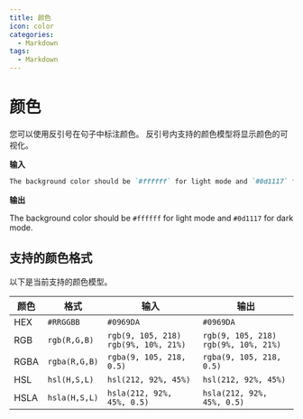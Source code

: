 ```yaml
---
title: 颜色
icon: color
categories:
  - Markdown
tags:
  - Markdown
---
```

# 颜色

您可以使用反引号在句子中标注颜色。 反引号内支持的颜色模型将显示颜色的可视化。

**输入**
```markdown
The background color should be `#ffffff` for light mode and `#0d1117` for dark mode.
```

**输出**

The background color should be `#ffffff` for light mode and `#0d1117` for dark mode.

## 支持的颜色格式
以下是当前支持的颜色模型。

| 颜色	  | 格式	            | 输入	                                      | 输出                          |
|------|----------------|------------------------------------------|-----------------------------|
| HEX  | 	`#RRGGBB`	    | `#0969DA`                                | 	`#0969DA`                  |
| RGB  | 	`rgb(R,G,B)`	 | `rgb(9, 105, 218)`   `rgb(9%, 10%, 21%)` | 	`rgb(9, 105, 218)`  `rgb(9%, 10%, 21%)`       |
| RGBA | 	`rgba(R,G,B)`	 | `rgba(9, 105, 218, 0.5)`                 | 	`rgba(9, 105, 218, 0.5)`   |
| HSL  | 	`hsl(H,S,L)`	 | `hsl(212, 92%, 45%)`                     | 	`hsl(212, 92%, 45%)`       |
| HSLA | 	`hsla(H,S,L)`	 | `hsla(212, 92%, 45%, 0.5)`               | 	`hsla(212, 92%, 45%, 0.5)` |
